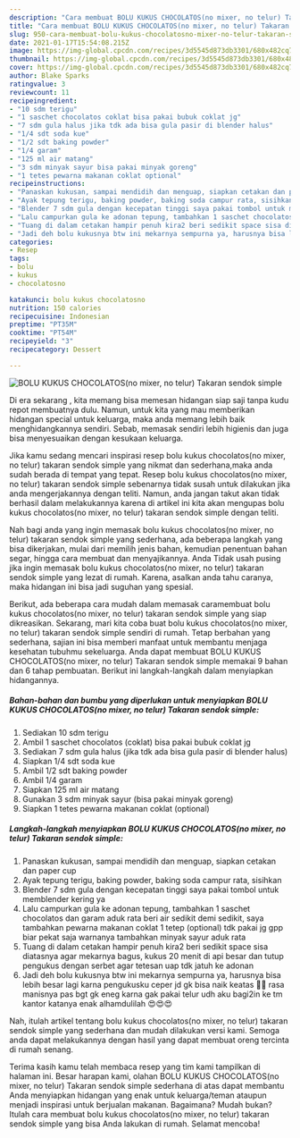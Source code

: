 ```yaml
---
description: "Cara membuat BOLU KUKUS CHOCOLATOS(no mixer, no telur) Takaran sendok simple yang enak dan Mudah Dibuat"
title: "Cara membuat BOLU KUKUS CHOCOLATOS(no mixer, no telur) Takaran sendok simple yang enak dan Mudah Dibuat"
slug: 950-cara-membuat-bolu-kukus-chocolatosno-mixer-no-telur-takaran-sendok-simple-yang-enak-dan-mudah-dibuat
date: 2021-01-17T15:54:08.215Z
image: https://img-global.cpcdn.com/recipes/3d5545d873db3301/680x482cq70/bolu-kukus-chocolatosno-mixer-no-telur-takaran-sendok-simple-foto-resep-utama.jpg
thumbnail: https://img-global.cpcdn.com/recipes/3d5545d873db3301/680x482cq70/bolu-kukus-chocolatosno-mixer-no-telur-takaran-sendok-simple-foto-resep-utama.jpg
cover: https://img-global.cpcdn.com/recipes/3d5545d873db3301/680x482cq70/bolu-kukus-chocolatosno-mixer-no-telur-takaran-sendok-simple-foto-resep-utama.jpg
author: Blake Sparks
ratingvalue: 3
reviewcount: 11
recipeingredient:
- "10 sdm terigu"
- "1 saschet chocolatos coklat bisa pakai bubuk coklat jg"
- "7 sdm gula halus jika tdk ada bisa gula pasir di blender halus"
- "1/4 sdt soda kue"
- "1/2 sdt baking powder"
- "1/4 garam"
- "125 ml air matang"
- "3 sdm minyak sayur bisa pakai minyak goreng"
- "1 tetes pewarna makanan coklat optional"
recipeinstructions:
- "Panaskan kukusan, sampai mendidih dan menguap, siapkan cetakan dan paper cup"
- "Ayak tepung terigu, baking powder, baking soda campur rata, sisihkan"
- "Blender 7 sdm gula dengan kecepatan tinggi saya pakai tombol untuk memblender kering ya"
- "Lalu campurkan gula ke adonan tepung, tambahkan 1 saschet chocolatos dan garam aduk rata beri air sedikit demi sedikit, saya tambahkan pewarna makanan coklat 1 tetep (optional) tdk pakai jg gpp biar pekat saja warnanya tambahkan minyak sayur aduk rata"
- "Tuang di dalam cetakan hampir penuh kira2 beri sedikit space sisa diatasnya agar mekarnya bagus, kukus 20 menit di api besar dan tutup pengukus dengan serbet agar tetesan uap tdk jatuh ke adonan"
- "Jadi deh bolu kukusnya btw ini mekarnya sempurna ya, harusnya bisa lebih besar lagi karna pengukusku ceper jd gk bisa naik keatas 😬😬 rasa manisnya pas bgt gk eneg karna gak pakai telur udh aku bagi2in ke tm kantor katanya enak alhamdulilah 😍😍😍"
categories:
- Resep
tags:
- bolu
- kukus
- chocolatosno

katakunci: bolu kukus chocolatosno 
nutrition: 150 calories
recipecuisine: Indonesian
preptime: "PT35M"
cooktime: "PT54M"
recipeyield: "3"
recipecategory: Dessert

---
```



![BOLU KUKUS CHOCOLATOS(no mixer, no telur) Takaran sendok simple](https://img-global.cpcdn.com/recipes/3d5545d873db3301/680x482cq70/bolu-kukus-chocolatosno-mixer-no-telur-takaran-sendok-simple-foto-resep-utama.jpg)

Di era  sekarang , kita memang bisa memesan hidangan siap saji tanpa kudu repot membuatnya dulu. Namun, untuk kita yang mau memberikan hidangan special untuk keluarga, maka anda memang lebih baik menghidangkannya sendiri. Sebab, memasak sendiri lebih higienis dan juga bisa menyesuaikan dengan kesukaan keluarga.

Jika kamu sedang mencari inspirasi resep bolu kukus chocolatos(no mixer, no telur) takaran sendok simple yang nikmat dan sederhana,maka anda sudah berada di tempat yang tepat. Resep bolu kukus chocolatos(no mixer, no telur) takaran sendok simple  sebenarnya tidak susah untuk dilakukan jika anda mengerjakannya dengan teliti. Namun, anda jangan takut akan tidak berhasil dalam melakukannya 
karena di artikel ini kita akan mengupas bolu kukus chocolatos(no mixer, no telur) takaran sendok simple dengan teliti.  



Nah bagi anda yang ingin memasak bolu kukus chocolatos(no mixer, no telur) takaran sendok simple yang sederhana, ada beberapa langkah yang bisa dikerjakan, mulai dari memilih jenis bahan, kemudian penentuan bahan segar, hingga cara membuat dan menyajikannya. Anda Tidak usah pusing jika ingin memasak bolu kukus chocolatos(no mixer, no telur) takaran sendok simple yang lezat di rumah. Karena, asalkan anda  tahu caranya, maka hidangan ini bisa jadi suguhan yang spesial.

Berikut, ada beberapa cara mudah dalam memasak caramembuat bolu kukus chocolatos(no mixer, no telur) takaran sendok simple yang siap dikreasikan. Sekarang, mari kita coba buat bolu kukus chocolatos(no mixer, no telur) takaran sendok simple sendiri di rumah. Tetap berbahan yang sederhana, sajian ini bisa memberi manfaat untuk membantu menjaga kesehatan tubuhmu sekeluarga. Anda dapat membuat BOLU KUKUS CHOCOLATOS(no mixer, no telur) Takaran sendok simple memakai 9 bahan dan 6 tahap pembuatan. Berikut ini langkah-langkah dalam menyiapkan hidangannya.

<!--inarticleads1-->

##### Bahan-bahan dan bumbu yang diperlukan untuk menyiapkan BOLU KUKUS CHOCOLATOS(no mixer, no telur) Takaran sendok simple:

1. Sediakan 10 sdm terigu
1. Ambil 1 saschet chocolatos (coklat) bisa pakai bubuk coklat jg
1. Sediakan 7 sdm gula halus (jika tdk ada bisa gula pasir di blender halus)
1. Siapkan 1/4 sdt soda kue
1. Ambil 1/2 sdt baking powder
1. Ambil 1/4 garam
1. Siapkan 125 ml air matang
1. Gunakan 3 sdm minyak sayur (bisa pakai minyak goreng)
1. Siapkan 1 tetes pewarna makanan coklat (optional)




<!--inarticleads2-->

##### Langkah-langkah menyiapkan BOLU KUKUS CHOCOLATOS(no mixer, no telur) Takaran sendok simple:

1. Panaskan kukusan, sampai mendidih dan menguap, siapkan cetakan dan paper cup
1. Ayak tepung terigu, baking powder, baking soda campur rata, sisihkan
1. Blender 7 sdm gula dengan kecepatan tinggi saya pakai tombol untuk memblender kering ya
1. Lalu campurkan gula ke adonan tepung, tambahkan 1 saschet chocolatos dan garam aduk rata beri air sedikit demi sedikit, saya tambahkan pewarna makanan coklat 1 tetep (optional) tdk pakai jg gpp biar pekat saja warnanya tambahkan minyak sayur aduk rata
1. Tuang di dalam cetakan hampir penuh kira2 beri sedikit space sisa diatasnya agar mekarnya bagus, kukus 20 menit di api besar dan tutup pengukus dengan serbet agar tetesan uap tdk jatuh ke adonan
1. Jadi deh bolu kukusnya btw ini mekarnya sempurna ya, harusnya bisa lebih besar lagi karna pengukusku ceper jd gk bisa naik keatas 😬😬 rasa manisnya pas bgt gk eneg karna gak pakai telur udh aku bagi2in ke tm kantor katanya enak alhamdulilah 😍😍😍




Nah, itulah artikel tentang  bolu kukus chocolatos(no mixer, no telur) takaran sendok simple  yang sederhana dan mudah dilakukan versi kami. Semoga anda dapat melakukannya dengan hasil yang dapat membuat oreng tercinta di rumah senang. 

Terima kasih kamu telah membaca resep yang tim kami tampilkan di halaman ini. Besar harapan kami, olahan  BOLU KUKUS CHOCOLATOS(no mixer, no telur) Takaran sendok simple sederhana di atas dapat membantu Anda menyiapkan hidangan yang enak untuk keluarga/teman ataupun menjadi inspirasi untuk berjualan makanan. Bagaimana? Mudah bukan? Itulah cara membuat bolu kukus chocolatos(no mixer, no telur) takaran sendok simple yang bisa Anda lakukan di rumah. Selamat mencoba!

